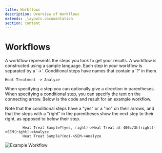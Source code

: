 ```yaml
---
title: Workflows
description: Overview of Workflows
extends: _layouts.documentation
section: content
---
```


# Workflows

A workflow represents the steps you took to get your results. A workflow is constructed using a sample language.  Each 
step in your workflow is separated by a '->'. Conditional steps have names that contain a '?' in them.

```Heat Treatment -> Analyze```
 

When specifying a step you can optionally give a direction in parentheses. When specifying
a conditional step, you can specify the text on the connecting arrow. Below is the code and result for
an example workflow.

Note that the conditional steps have a "yes" or a "no" on their arrows, and that the steps with a "right" in
the parentheses show the next step to their right, as opposed to below their step.


```
        Heat Treat Sample?(yes, right)->Heat Treat at 400c/3h(right)->SEM(right)->Analyze
        Heat Treat Sample?(no)->SEM->Analyze
```

![Example Workflow](/assets/img/workflow-help.png)
